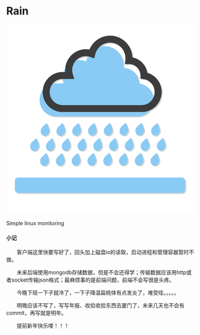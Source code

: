# Rain

![logo](./Rain.png)

Simple linux monitoring



#### 小记

&emsp;&emsp;客户端这里快要写好了，回头加上磁盘io的读取，启动进程和管理容器暂时不做。

&emsp;&emsp;未来后端使用mongodb存储数据，但是不会还得学；传输数据应该用http或者socket传输json格式；最麻烦事的是前端问题，前端不会写很是头疼。

&emsp;&emsp;今晚下班一下子就冷了，一下子降温扁桃体有点发炎了，难受哇。。。。。

&emsp;&emsp;明晚应该不写了，写写年报、收拾收拾东西去厦门了，未来几天也不会有commit，再写就是明年。

&emsp;&emsp;提前新年快乐喽！！！
